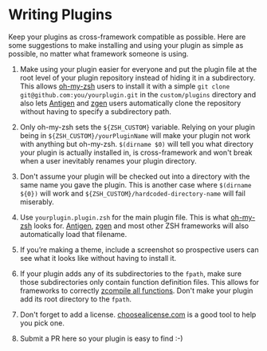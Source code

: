 # Writing Plugins

Keep your plugins as cross-framework compatible as possible. Here are some suggestions to make installing and using your plugin as simple as possible, no matter what framework someone is using.

1. Make using your plugin easier for everyone and put the plugin file at the root level of your plugin repository instead of hiding it in a subdirectory. This allows [oh-my-zsh](https://github.com/robbyrussell/oh-my-zsh) users to install it with a simple `git clone git@github.com:you/yourplugin.git` in the `custom/plugins` directory and also lets [Antigen](https://github.com/zsh-users/antigen) and [zgen](https://github.com/tarjoilija/zgen) users automatically clone the repository without having to specify a subdirectory path.

2. Only oh-my-zsh sets the `${ZSH_CUSTOM}` variable. Relying on your plugin being in `${ZSH_CUSTOM}/yourPluginName` will make your plugin not work with anything but oh-my-zsh. `$(dirname $0)` will tell you what directory your plugin is actually installed in, is cross-framework and won't break when a user inevitably renames your plugin directory.

3. Don't assume your plugin will be checked out into a directory with the same name you gave the plugin. This is another case where `$(dirname ${0})` will work and `${ZSH_CUSTOM}/hardcoded-directory-name` will fail miserably.

4. Use `yourplugin.plugin.zsh` for the main plugin file. This is what [oh-my-zsh](https://github.com/robbyrussell/oh-my-zsh) looks for. [Antigen](https://github.com/zsh-users/antigen), [zgen](https://github.com/tarjoilija/zgen) and most other ZSH frameworks will also automatically load that filename.

5. If you’re making a theme, include a screenshot so prospective users can see what it looks like without having to install it.

6. If your plugin adds any of its subdirectories to the `fpath`, make sure those subdirectories only contain function definition files. This allows for frameworks to correctly [zcompile all functions](http://zsh.sourceforge.net/Doc/Release/Functions.html#Autoloading-Functions). Don't make your plugin add its root directory to the `fpath`.

6. Don't forget to add a license. [choosealicense.com](https://choosealicense.com) is a good tool to help you pick one.

7. Submit a PR here so your plugin is easy to find :-)
